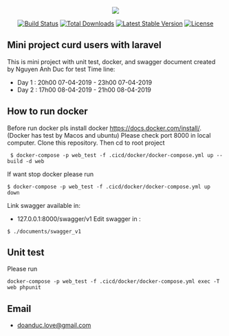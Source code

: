 <p align="center"><img src="https://laravel.com/assets/img/components/logo-laravel.svg"></p>

<p align="center">
<a href="https://travis-ci.org/laravel/framework"><img src="https://travis-ci.org/laravel/framework.svg" alt="Build Status"></a>
<a href="https://packagist.org/packages/laravel/framework"><img src="https://poser.pugx.org/laravel/framework/d/total.svg" alt="Total Downloads"></a>
<a href="https://packagist.org/packages/laravel/framework"><img src="https://poser.pugx.org/laravel/framework/v/stable.svg" alt="Latest Stable Version"></a>
<a href="https://packagist.org/packages/laravel/framework"><img src="https://poser.pugx.org/laravel/framework/license.svg" alt="License"></a>
</p>

## Mini project curd users with laravel

This is mini project with unit test, docker, and swagger document created by Nguyen Anh Duc for test
Time line:
- Day 1 : 20h00 07-04-2019 - 23h00 07-04-2019
- Day 2 : 17h00 08-04-2019 - 21h00 08-04-2019

## How to run docker
Before run docker pls install docker https://docs.docker.com/install/. (Docker has test by Macos and ubuntu)
Please check port 8000 in local computer.
Clone this repository. Then cd to root project
``` 
 $ docker-compose -p web_test -f .cicd/docker/docker-compose.yml up --build -d web 
```
If want stop docker please run
```
$ docker-compose -p web_test -f .cicd/docker/docker-compose.yml up down
```
Link swagger available in:
- 127.0.0.1:8000/swagger/v1
Edit swagger in :
```
$ ./documents/swagger_v1
```
## Unit test

Please run
```
docker-compose -p web_test -f .cicd/docker/docker-compose.yml exec -T web phpunit
```



## Email

- doanduc.love@gmail.com
